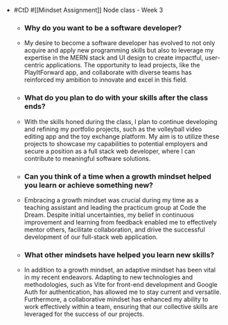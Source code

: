 - #CtD #[[Mindset Assignment]] Node class - Week 3
	- ### Why do you want to be a software developer?
	- My desire to become a software developer has evolved to not only acquire and apply new programming skills but also to leverage my expertise in the MERN stack and UI design to create impactful, user-centric applications. The opportunity to lead projects, like the PlayItForward app, and collaborate with diverse teams has reinforced my ambition to innovate and excel in this field.
	- ### What do you plan to do with your skills after the class ends?
	- With the skills honed during the class, I plan to continue developing and refining my portfolio projects, such as the volleyball video editing app and the toy exchange platform. My aim is to utilize these projects to showcase my capabilities to potential employers and secure a position as a full stack web developer, where I can contribute to meaningful software solutions.
	- ### Can you think of a time when a growth mindset helped you learn or achieve something new?
	- Embracing a growth mindset was crucial during my time as a teaching assistant and leading the practicum group at Code the Dream. Despite initial uncertainties, my belief in continuous improvement and learning from feedback enabled me to effectively mentor others, facilitate collaboration, and drive the successful development of our full-stack web application.
	- ### What other mindsets have helped you learn new skills?
	- In addition to a growth mindset, an adaptive mindset has been vital in my recent endeavors. Adapting to new technologies and methodologies, such as Vite for front-end development and Google Auth for authentication, has allowed me to stay current and versatile. Furthermore, a collaborative mindset has enhanced my ability to work effectively within a team, ensuring that our collective skills are leveraged for the success of our projects.